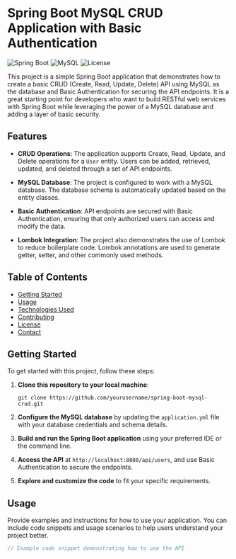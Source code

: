 # Spring Boot MySQL CRUD Application with Basic Authentication

![Spring Boot](https://img.shields.io/badge/Spring%20Boot-2.5.4-brightgreen)
![MySQL](https://img.shields.io/badge/MySQL-8.0.25-blue)
![License](https://img.shields.io/badge/License-MIT-yellow)

This project is a simple Spring Boot application that demonstrates how to create a basic CRUD (Create, Read, Update, Delete) API using MySQL as the database and Basic Authentication for securing the API endpoints. It is a great starting point for developers who want to build RESTful web services with Spring Boot while leveraging the power of a MySQL database and adding a layer of basic security.

## Features

- **CRUD Operations**: The application supports Create, Read, Update, and Delete operations for a `User` entity. Users can be added, retrieved, updated, and deleted through a set of API endpoints.

- **MySQL Database**: The project is configured to work with a MySQL database. The database schema is automatically updated based on the entity classes.

- **Basic Authentication**: API endpoints are secured with Basic Authentication, ensuring that only authorized users can access and modify the data.

- **Lombok Integration**: The project also demonstrates the use of Lombok to reduce boilerplate code. Lombok annotations are used to generate getter, setter, and other commonly used methods.

## Table of Contents

- [Getting Started](#getting-started)
- [Usage](#usage)
- [Technologies Used](#technologies-used)
- [Contributing](#contributing)
- [License](#license)
- [Contact](#contact)

## Getting Started

To get started with this project, follow these steps:

1. **Clone this repository to your local machine**:

    ```shell
    git clone https://github.com/yourusername/spring-boot-mysql-crud.git
    ```

2. **Configure the MySQL database** by updating the `application.yml` file with your database credentials and schema details.

3. **Build and run the Spring Boot application** using your preferred IDE or the command line.

4. **Access the API** at `http://localhost:8080/api/users`, and use Basic Authentication to secure the endpoints.

5. **Explore and customize the code** to fit your specific requirements.

## Usage

Provide examples and instructions for how to use your application. You can include code snippets and usage scenarios to help users understand your project better.

```java
// Example code snippet demonstrating how to use the API
